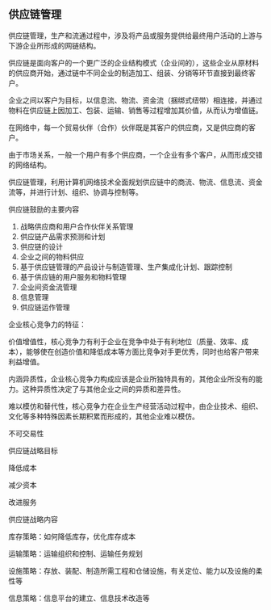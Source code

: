 ## 供应链管理

供应链管理，生产和流通过程中，涉及将产品或服务提供给最终用户活动的上游与下游企业所形成的网链结构。

供应链是面向客户的一个更广泛的企业结构模式（企业间的），这些企业从原材料的供应商开始，通过链中不同企业的制造加工、组装、分销等环节直接到最终客户。

企业之间以客户为目标，以信息流、物流、资金流（捆绑式纽带）相连接，并通过物料在供应链上因加工、包装、运输、销售等过程增加其价值，从而认为增值链。

在网络中，每一个贸易伙伴（合作）伙伴既是其客户的供应商，又是供应商的客户。

由于市场关系，一般一个用户有多个供应商，一个企业有多个客户，从而形成交错的网络结构。

供应链管理，利用计算机网络技术全面规划供应链中的商流、物流、信息流、资金流等，并进行计划、组织、协调与控制等。

供应链鼓励的主要内容
1. 战略供应商和用户合作伙伴关系管理
2. 供应链产品需求预测和计划
3. 供应链的设计
4. 企业之间的物料供应
5. 基于供应链管理的产品设计与制造管理、生产集成化计划、跟踪控制
6. 基于供应链的用户服务和物料管理
7. 企业间资金流管理
8. 信息管理
9. 供应链运作管理

企业核心竞争力的特征：

价值增值性，核心竞争力有利于企业在竞争中处于有利地位（质量、效率、成本），能够使在创造价值和降低成本等方面比竞争对手更优秀，同时也给客户带来利益增值。

内涵异质性，企业核心竞争力构成应该是企业所独特具有的，其他企业所没有的能力。这种异质性决定了与其他企业之间的异质和差异性。

难以模仿和替代性，核心竞争力在企业生产经营活动过程中，由企业技术、组织、文化等多种特殊因素长期积累而形成的，其他企业难以模仿。

不可交易性

供应链战略目标

降低成本

减少资本

改进服务

供应链战略内容

库存策略：如何降低库存，优化库存成本

运输策略：运输组织和控制、运输任务规划

设施策略：存放、装配、制造所需工程和仓储设施，有关定位、能力以及设施的柔性等

信息策略：信息平台的建立、信息技术改造等


